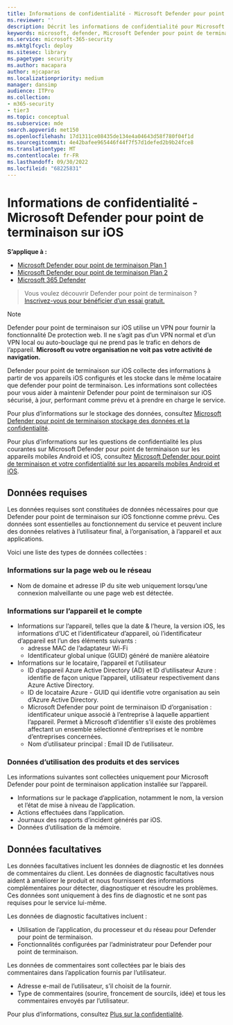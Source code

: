 ```yaml
---
title: Informations de confidentialité - Microsoft Defender pour point de terminaison sur iOS
ms.reviewer: ''
description: Décrit les informations de confidentialité pour Microsoft Defender pour point de terminaison sur iOS
keywords: microsoft, defender, Microsoft Defender pour point de terminaison, ios, stratégie, vue d’ensemble
ms.service: microsoft-365-security
ms.mktglfcycl: deploy
ms.sitesec: library
ms.pagetype: security
ms.author: macapara
author: mjcaparas
ms.localizationpriority: medium
manager: dansimp
audience: ITPro
ms.collection:
- m365-security
- tier3
ms.topic: conceptual
ms.subservice: mde
search.appverid: met150
ms.openlocfilehash: 17d1311ce08435de134e4a04643d58f780f04f1d
ms.sourcegitcommit: 4e42bafee965446f44f7f57d1defed2b9b24fce8
ms.translationtype: MT
ms.contentlocale: fr-FR
ms.lasthandoff: 09/30/2022
ms.locfileid: "68225831"
---
```

# <a name="privacy-information---microsoft-defender-for-endpoint-on-ios"></a>Informations de confidentialité - Microsoft Defender pour point de terminaison sur iOS

**S’applique à :**
- [Microsoft Defender pour point de terminaison Plan 1](https://go.microsoft.com/fwlink/p/?linkid=2154037)
- [Microsoft Defender pour point de terminaison Plan 2](https://go.microsoft.com/fwlink/p/?linkid=2154037)
- [Microsoft 365 Defender](https://go.microsoft.com/fwlink/?linkid=2118804)

> Vous voulez découvrir Defender pour point de terminaison ? [Inscrivez-vous pour bénéficier d’un essai gratuit.](https://signup.microsoft.com/create-account/signup?products=7f379fee-c4f9-4278-b0a1-e4c8c2fcdf7e&ru=https://aka.ms/MDEp2OpenTrial?ocid=docs-wdatp-investigateip-abovefoldlink)

> [!NOTE]
> Defender pour point de terminaison sur iOS utilise un VPN pour fournir la fonctionnalité De protection web. Il ne s’agit pas d’un VPN normal et d’un VPN local ou auto-bouclage qui ne prend pas le trafic en dehors de l’appareil. **Microsoft ou votre organisation ne voit pas votre activité de navigation.**

Defender pour point de terminaison sur iOS collecte des informations à partir de vos appareils iOS configurés et les stocke dans le même locataire que defender pour point de terminaison. Les informations sont collectées pour vous aider à maintenir Defender pour point de terminaison sur iOS sécurisé, à jour, performant comme prévu et à prendre en charge le service.

Pour plus d’informations sur le stockage des données, consultez [Microsoft Defender pour point de terminaison stockage des données et la confidentialité](data-storage-privacy.md).

Pour plus d’informations sur les questions de confidentialité les plus courantes sur Microsoft Defender pour point de terminaison sur les appareils mobiles Android et iOS, consultez [Microsoft Defender pour point de terminaison et votre confidentialité sur les appareils mobiles Android et iOS](https://support.microsoft.com/topic/microsoft-defender-for-endpoint-and-your-privacy-on-android-and-ios-mobile-devices-4109bc54-8ec5-4433-9c33-d359b75ac22a).

## <a name="required-data"></a>Données requises

Les données requises sont constituées de données nécessaires pour que Defender pour point de terminaison sur iOS fonctionne comme prévu. Ces données sont essentielles au fonctionnement du service et peuvent inclure des données relatives à l’utilisateur final, à l’organisation, à l’appareil et aux applications.

Voici une liste des types de données collectées :

### <a name="web-page-or-network-information"></a>Informations sur la page web ou le réseau

- Nom de domaine et adresse IP du site web uniquement lorsqu’une connexion malveillante ou une page web est détectée.

### <a name="device-and-account-information"></a>Informations sur l’appareil et le compte

- Informations sur l’appareil, telles que la date & l’heure, la version iOS, les informations d’UC et l’identificateur d’appareil, où l’identificateur d’appareil est l’un des éléments suivants :
  - adresse MAC de l’adaptateur Wi-Fi
  - Identificateur global unique (GUID) généré de manière aléatoire
- Informations sur le locataire, l’appareil et l’utilisateur
  - ID d’appareil Azure Active Directory (AD) et ID d’utilisateur Azure : identifie de façon unique l’appareil, utilisateur respectivement dans Azure Active Directory.
  - ID de locataire Azure - GUID qui identifie votre organisation au sein d’Azure Active Directory.
  - Microsoft Defender pour point de terminaison ID d’organisation : identificateur unique associé à l’entreprise à laquelle appartient l’appareil. Permet à Microsoft d’identifier s’il existe des problèmes affectant un ensemble sélectionné d’entreprises et le nombre d’entreprises concernées.
  - Nom d’utilisateur principal : Email ID de l’utilisateur.

### <a name="product-and-service-usage-data"></a>Données d’utilisation des produits et des services

Les informations suivantes sont collectées uniquement pour Microsoft Defender pour point de terminaison application installée sur l’appareil.

- Informations sur le package d’application, notamment le nom, la version et l’état de mise à niveau de l’application.
- Actions effectuées dans l’application.
- Journaux des rapports d’incident générés par iOS.
- Données d’utilisation de la mémoire.

## <a name="optional-data"></a>Données facultatives

Les données facultatives incluent les données de diagnostic et les données de commentaires du client. Les données de diagnostic facultatives nous aident à améliorer le produit et nous fournissent des informations complémentaires pour détecter, diagnostiquer et résoudre les problèmes. Ces données sont uniquement à des fins de diagnostic et ne sont pas requises pour le service lui-même.

Les données de diagnostic facultatives incluent :

- Utilisation de l’application, du processeur et du réseau pour Defender pour point de terminaison.
- Fonctionnalités configurées par l’administrateur pour Defender pour point de terminaison.

Les données de commentaires sont collectées par le biais des commentaires dans l’application fournis par l’utilisateur.

- Adresse e-mail de l’utilisateur, s’il choisit de la fournir.
- Type de commentaires (sourire, froncement de sourcils, idée) et tous les commentaires envoyés par l’utilisateur.

Pour plus d’informations, consultez [Plus sur la confidentialité](https://aka.ms/mdatpiosprivacystatement).
